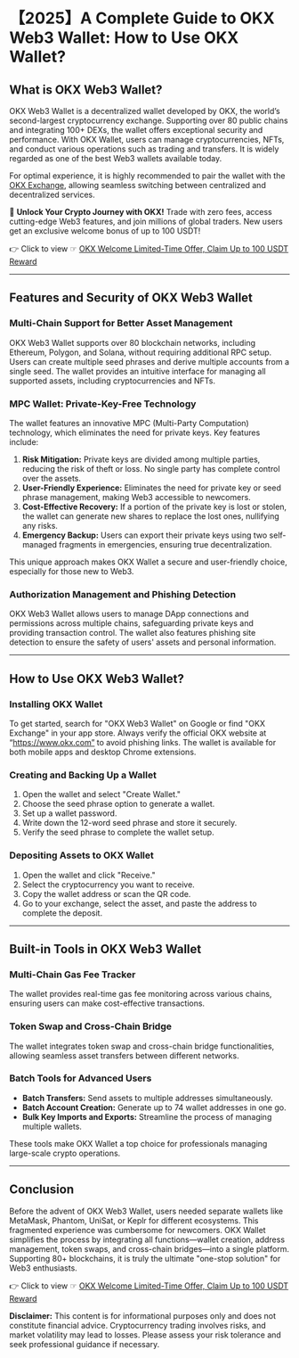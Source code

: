 # 【2025】A Complete Guide to OKX Web3 Wallet: How to Use OKX Wallet?

## What is OKX Web3 Wallet?

OKX Web3 Wallet is a decentralized wallet developed by OKX, the world’s second-largest cryptocurrency exchange. Supporting over 80 public chains and integrating 100+ DEXs, the wallet offers exceptional security and performance. With OKX Wallet, users can manage cryptocurrencies, NFTs, and conduct various operations such as trading and transfers. It is widely regarded as one of the best Web3 wallets available today. 

For optimal experience, it is highly recommended to pair the wallet with the [OKX Exchange](https://bit.ly/OKXe), allowing seamless switching between centralized and decentralized services.

🚀 **Unlock Your Crypto Journey with OKX!** Trade with zero fees, access cutting-edge Web3 features, and join millions of global traders. New users get an exclusive welcome bonus of up to 100 USDT!  

👉 Click to view ☞ [OKX Welcome Limited-Time Offer, Claim Up to 100 USDT Reward](https://bit.ly/OKXe)

---

## Features and Security of OKX Web3 Wallet

### Multi-Chain Support for Better Asset Management

OKX Web3 Wallet supports over 80 blockchain networks, including Ethereum, Polygon, and Solana, without requiring additional RPC setup. Users can create multiple seed phrases and derive multiple accounts from a single seed. The wallet provides an intuitive interface for managing all supported assets, including cryptocurrencies and NFTs.

### MPC Wallet: Private-Key-Free Technology

The wallet features an innovative MPC (Multi-Party Computation) technology, which eliminates the need for private keys. Key features include:

1. **Risk Mitigation:** Private keys are divided among multiple parties, reducing the risk of theft or loss. No single party has complete control over the assets.
2. **User-Friendly Experience:** Eliminates the need for private key or seed phrase management, making Web3 accessible to newcomers.
3. **Cost-Effective Recovery:** If a portion of the private key is lost or stolen, the wallet can generate new shares to replace the lost ones, nullifying any risks.
4. **Emergency Backup:** Users can export their private keys using two self-managed fragments in emergencies, ensuring true decentralization.

This unique approach makes OKX Wallet a secure and user-friendly choice, especially for those new to Web3.

### Authorization Management and Phishing Detection

OKX Web3 Wallet allows users to manage DApp connections and permissions across multiple chains, safeguarding private keys and providing transaction control. The wallet also features phishing site detection to ensure the safety of users' assets and personal information.

---

## How to Use OKX Web3 Wallet?

### Installing OKX Wallet

To get started, search for "OKX Web3 Wallet" on Google or find "OKX Exchange" in your app store. Always verify the official OKX website at “https://www.okx.com” to avoid phishing links. The wallet is available for both mobile apps and desktop Chrome extensions.

### Creating and Backing Up a Wallet

1. Open the wallet and select "Create Wallet."
2. Choose the seed phrase option to generate a wallet.
3. Set up a wallet password.
4. Write down the 12-word seed phrase and store it securely.
5. Verify the seed phrase to complete the wallet setup.

### Depositing Assets to OKX Wallet

1. Open the wallet and click "Receive."
2. Select the cryptocurrency you want to receive.
3. Copy the wallet address or scan the QR code.
4. Go to your exchange, select the asset, and paste the address to complete the deposit.

---

## Built-in Tools in OKX Web3 Wallet

### Multi-Chain Gas Fee Tracker

The wallet provides real-time gas fee monitoring across various chains, ensuring users can make cost-effective transactions.

### Token Swap and Cross-Chain Bridge

The wallet integrates token swap and cross-chain bridge functionalities, allowing seamless asset transfers between different networks.

### Batch Tools for Advanced Users

- **Batch Transfers:** Send assets to multiple addresses simultaneously.
- **Batch Account Creation:** Generate up to 74 wallet addresses in one go.
- **Bulk Key Imports and Exports:** Streamline the process of managing multiple wallets.

These tools make OKX Wallet a top choice for professionals managing large-scale crypto operations.

---

## Conclusion

Before the advent of OKX Web3 Wallet, users needed separate wallets like MetaMask, Phantom, UniSat, or Keplr for different ecosystems. This fragmented experience was cumbersome for newcomers. OKX Wallet simplifies the process by integrating all functions—wallet creation, address management, token swaps, and cross-chain bridges—into a single platform. Supporting 80+ blockchains, it is truly the ultimate "one-stop solution" for Web3 enthusiasts.

👉 Click to view ☞ [OKX Welcome Limited-Time Offer, Claim Up to 100 USDT Reward](https://bit.ly/OKXe)

**Disclaimer:** This content is for informational purposes only and does not constitute financial advice. Cryptocurrency trading involves risks, and market volatility may lead to losses. Please assess your risk tolerance and seek professional guidance if necessary.
